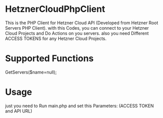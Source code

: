 # HetznerCloudPhpClient
This is the PHP Client for Hetzner Cloud API (Developed from Hetzner Root Servers PHP Client). with this Codes, you can connect to your Hetzner Cloud Projects and Do Actions on you servers. also you need Different ACCESS TOKENS for any Hetzner Cloud Projects.

# Supported Functions
GetServers($name=null);

# Usage
just you need to Run main.php and set this Parameters: (ACCESS TOKEN and API URL)
